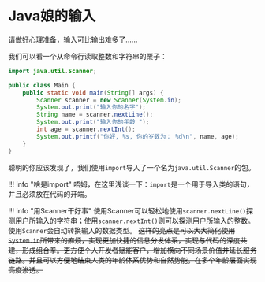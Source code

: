 # Java娘的输入

请做好心理准备，输入可比输出难多了......

我们可以看一个从命令行读取整数和字符串的栗子：
```java
import java.util.Scanner;

public class Main {
    public static void main(String[] args) {
        Scanner scanner = new Scanner(System.in); 
        System.out.print("输入你的名字"); 
        String name = scanner.nextLine();  
        System.out.print("输入你的年龄 "); 
        int age = scanner.nextInt(); 
        System.out.printf("你好, %s, 你的岁数为： %d\n", name, age); 
    }
}
```

聪明的你应该发现了，我们使用`import`导入了一个名为`java.util.Scanner`的包。

!!! info "啥是import"
    唔姆，在这里浅谈一下：`import`是一个用于导入类的语句，并且必须放在代码的开端。

!!! info "用Scanner干好事"
    使用Scanner可以轻松地使用`scanner.nextLine()`探测用户所输入的字符串；使用`scanner.nextInt()`则可以探测用户所输入的整数。
    使用`Scanner`会自动转换输入的数据类型。
    ~~这样的亮点是可以大大简化使用`System.in`所带来的麻烦，实现更加快捷的信息分发体系，实现与代码的深度共建，形成组合拳。更方便个人开发者赋能客户，增加横向不同场景价值并延长服务链路。并且可以方便地结束人类的年龄体系优势和自然势能，在多个年龄层面实现高度渗透。~~